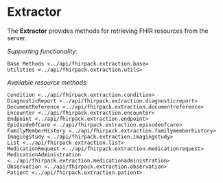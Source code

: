# Extractor

The **Extractor** provides methods for retrieving FHIR resources from the server.

*Supporting functionality:*
```{toctree}
Base Methods <../api/fhirpack.extraction.base>
Utilities <../api/fhirpack.extraction.utils>
```

*Available resource methods:*
```{toctree}
Condition <../api/fhirpack.extraction.condition> 
DiagnosticReport <../api/fhirpack.extraction.diagnosticreport>
DocumentReference <../api/fhirpack.extraction.documentreference>
Encounter <../api/fhirpack.extraction.encounter>
Endpoint <../api/fhirpack.extraction.endpoint>
EpidsodeOfCare <../api/fhirpack.extraction.episodeofcare>
FamilyMemberHistory <../api/fhirpack.extraction.familymemberhistory>
ImagingStudy <../api/fhirpack.extraction.imagingstudy>
List <../api/fhirpack.extraction.list>
MedicationRequest <../api/fhirpack.extraction.medicationrequest>
MedicationAdministration <../api/fhirpack.extraction.medicationadministration>
Observation <../api/fhirpack.extraction.observation>
Patient <../api/fhirpack.extraction.patient>
```